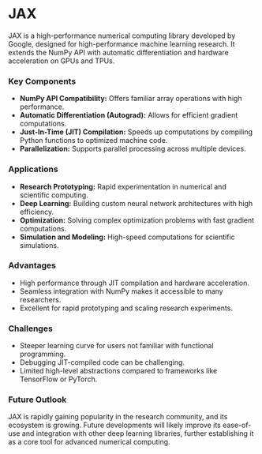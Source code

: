 # JAX

JAX is a high-performance numerical computing library developed by Google, designed for high-performance machine learning research. It extends the NumPy API with automatic differentiation and hardware acceleration on GPUs and TPUs.

### Key Components
- **NumPy API Compatibility:** Offers familiar array operations with high performance.
- **Automatic Differentiation (Autograd):** Allows for efficient gradient computations.
- **Just-In-Time (JIT) Compilation:** Speeds up computations by compiling Python functions to optimized machine code.
- **Parallelization:** Supports parallel processing across multiple devices.

### Applications
- **Research Prototyping:** Rapid experimentation in numerical and scientific computing.
- **Deep Learning:** Building custom neural network architectures with high efficiency.
- **Optimization:** Solving complex optimization problems with fast gradient computations.
- **Simulation and Modeling:** High-speed computations for scientific simulations.

### Advantages
- High performance through JIT compilation and hardware acceleration.
- Seamless integration with NumPy makes it accessible to many researchers.
- Excellent for rapid prototyping and scaling research experiments.

### Challenges
- Steeper learning curve for users not familiar with functional programming.
- Debugging JIT-compiled code can be challenging.
- Limited high-level abstractions compared to frameworks like TensorFlow or PyTorch.

### Future Outlook
JAX is rapidly gaining popularity in the research community, and its ecosystem is growing. Future developments will likely improve its ease-of-use and integration with other deep learning libraries, further establishing it as a core tool for advanced numerical computing.
